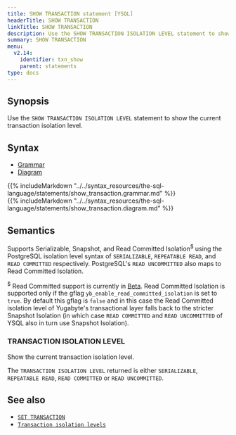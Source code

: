 ```yaml
---
title: SHOW TRANSACTION statement [YSQL]
headerTitle: SHOW TRANSACTION
linkTitle: SHOW TRANSACTION
description: Use the SHOW TRANSACTION ISOLATION LEVEL statement to show the current transaction isolation level.
summary: SHOW TRANSACTION
menu:
  v2.14:
    identifier: txn_show
    parent: statements
type: docs
---
```


## Synopsis

Use the `SHOW TRANSACTION ISOLATION LEVEL` statement to show the current transaction isolation level.

## Syntax

<ul class="nav nav-tabs nav-tabs-yb">
  <li >
    <a href="#grammar" class="nav-link active" id="grammar-tab" data-toggle="tab" role="tab" aria-controls="grammar" aria-selected="true">
      <i class="fa-solid fa-file-lines" aria-hidden="true"></i>
      Grammar
    </a>
  </li>
  <li>
    <a href="#diagram" class="nav-link" id="diagram-tab" data-toggle="tab" role="tab" aria-controls="diagram" aria-selected="false">
      <i class="fa-solid fa-diagram-project" aria-hidden="true"></i>
      Diagram
    </a>
  </li>
</ul>

<div class="tab-content">
  <div id="grammar" class="tab-pane fade show active" role="tabpanel" aria-labelledby="grammar-tab">
  {{% includeMarkdown "../../syntax_resources/the-sql-language/statements/show_transaction.grammar.md" %}}
  </div>
  <div id="diagram" class="tab-pane fade" role="tabpanel" aria-labelledby="diagram-tab">
  {{% includeMarkdown "../../syntax_resources/the-sql-language/statements/show_transaction.diagram.md" %}}
  </div>
</div>

## Semantics

Supports Serializable, Snapshot, and Read Committed Isolation<sup>$</sup> using the PostgreSQL isolation level syntax of `SERIALIZABLE`, `REPEATABLE READ`, and `READ COMMITTED` respectively. PostgreSQL's `READ UNCOMMITTED` also maps to Read Committed Isolation.

<sup>$</sup> Read Committed support is currently in [Beta](/preview/faq/general/#what-is-the-definition-of-the-beta-feature-tag). Read Committed Isolation is supported only if the gflag `yb_enable_read_committed_isolation` is set to `true`. By default this gflag is `false` and in this case the Read Committed isolation level of Yugabyte's transactional layer falls back to the stricter Snapshot Isolation (in which case `READ COMMITTED` and `READ UNCOMMITTED` of YSQL also in turn use Snapshot Isolation).

### TRANSACTION ISOLATION LEVEL

Show the current transaction isolation level.

The `TRANSACTION ISOLATION LEVEL` returned is either `SERIALIZABLE`, `REPEATABLE READ`, `READ COMMITTED` or `READ UNCOMMITTED`.

## See also

- [`SET TRANSACTION`](../txn_set)
- [`Transaction isolation levels`](../../../../../architecture/transactions/isolation-levels)
